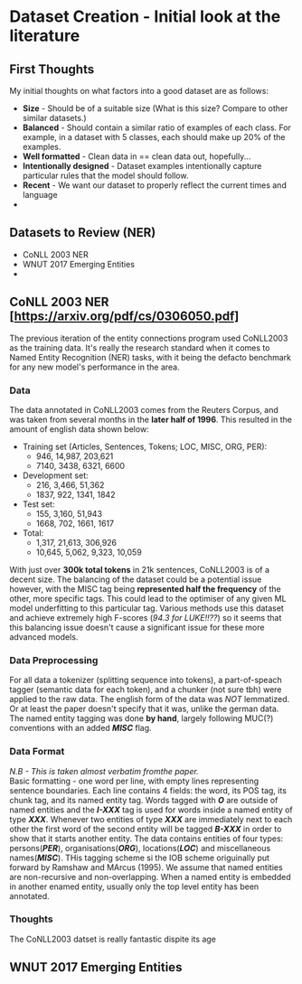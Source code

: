 # Dataset Creation - Initial look at the literature
## First Thoughts
My initial thoughts on what factors into a good dataset are as follows:
- **Size** - Should be of a suitable size (What is this size? Compare to other similar datasets.)
- **Balanced** - Should contain a similar ratio of examples of each class. For example, in a dataset with 5 classes, each should make up 20% of the examples.
- **Well formatted** - Clean data in == clean data out, hopefully...
- **Intentionally designed** - Dataset examples intentionally capture particular rules that the model should follow.
- **Recent** - We want our dataset to properly reflect the current times and language
- 

## Datasets to Review (NER)
- CoNLL 2003 NER 
- WNUT 2017 Emerging Entities
- 

## CoNLL 2003 NER [https://arxiv.org/pdf/cs/0306050.pdf]
The previous iteration of the entity connections program used CoNLL2003 as the training data. It's really the research standard when it comes to Named Entity Recognition (NER) tasks, with it being the defacto benchmark for any new model's performance in the area.  

### Data
The data annotated in CoNLL2003 comes from the Reuters Corpus, and was taken from several months in the **later half of 1996**. This resulted in the amount of english data shown below:
- Training set (Articles, Sentences, Tokens; LOC, MISC, ORG, PER):
    - 946, 14,987, 203,621
    - 7140, 3438, 6321, 6600
- Development set:
    - 216, 3,466, 51,362
    - 1837, 922, 1341, 1842
- Test set:
    - 155, 3,160, 51,943
    - 1668, 702, 1661, 1617
- Total:
    - 1,317, 21,613, 306,926
    - 10,645, 5,062, 9,323, 10,059

With just over **300k total tokens** in 21k sentences, CoNLL2003 is of a decent size. The balancing of the dataset could be a potential issue however, with the MISC tag being **represented half the frequency** of the other, more specific tags. This could lead to the optimiser of any given ML model underfitting to this particular tag. Various methods use this dataset and achieve extremely high F-scores (*94.3 for LUKE!!??*) so it seems that this balancing issue doesn't cause a significant issue for these more advanced models.

### Data Preprocessing
For all data a tokenizer (splitting sequence into tokens), a part-of-speach tagger (semantic data for each token), and a chunker (not sure tbh) were applied to the raw data. The english form of the data was *NOT* lemmatized. Or at least the paper doesn't specify that it was, unlike the german data. The named entity tagging was done **by hand**, largely following MUC(?) conventions with an added ***MISC*** flag.

### Data Format
*N.B - This is taken almost verbatim fromthe paper.*  
Basic formatting - one word per line, with empty lines representing sentence boundaries. Each line contains 4 fields: the word, its POS tag, its chunk tag, and its named entity tag. Words tagged with ***O*** are outside of named entities and the ***I-XXX*** tag is used for words inside a named entity of type ***XXX***. Whenever two entities of type ***XXX*** are immediately next to each other the first word of the second entity will be tagged ***B-XXX*** in order to show that it starts another entity. The data contains entities of four types: persons(***PER***), organisations(***ORG***), locations(***LOC***) and miscellaneous names(***MISC***). THis tagging scheme si the IOB scheme origuinally put forward by Ramshaw and MArcus (1995). We assume that named entities are non-recursive and non-overlapping. When a named entity is embedded in another enamed entity, usually only the top level entity has been annotated.

### Thoughts
The CoNLL2003 datset is really fantastic dispite its age



## WNUT 2017 Emerging Entities